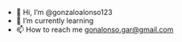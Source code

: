 - 👋 Hi, I’m @gonzaloalonso123
- 🌱 I’m currently learning
- 📫 How to reach me gonalonso.gar@gmail.com

<!---
gonzaloalonso123/gonzaloalonso123 is a ✨ special ✨ repository because its `README.md` (this file) appears on your GitHub profile.
You can click the Preview link to take a look at your changes.
--->
